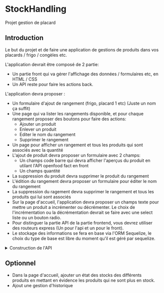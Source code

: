 # StockHandling
Projet gestion de placard

## Introduction 

Le but du projet et de faire une application de gestions de produits dans vos placards / frigo / congèles etc.

L'application devrait être composé de 2 partie:

- Un partie front qui va gérer l'affichage des données / formulaires etc, en HTML / CSS
- Un API reste pour faire les actions back.

L'application devra proposer :
- Un formulaire d'ajout de rangement (frigo, placard 1 etc) (Juste un nom ça suffit)
- Une page qui va lister les rangements disponible, et pour chaque rangement proposer des boutons pour faire des actions:
    - Ajouter un produit
    - Enlever un produit
    - Editer le nom du rangement
    - Supprimer le rangement
- Un page pour afficher un rangement et tous les produits qui sont associés avec la quantité
- L'ajout de produit devra proposer un formulaire avec 2 champs: 
    - Un champs code barre qui devra afficher l'aperçus du produit en utilant l'API openfood fact en front
    - Un champs quantité
- La suppression du produit devra supprimer le produit du rangement
- L'édition du rangement devra proposer un formulaire pour éditer le nom du rangement
- La suppression du ragement devra supprimer le rangement et tous les produits qui lui sont associés
- Sur la page d'accueil, l'application devra proposer un champs texte pour mettre un produit a incrémenter ou décrémenter. Le choix de l'incrémentation ou la décrémentation devrait se faire avec une select liste ou un bouton radio.
- Pour distinguer la partie API de la partie frontend, vous devrez utiliser des routeurs express (Un pour l'api et un pour le front).
- Le stockage des informations se fera en base via l'ORM Sequelize, le choix du type de base est libre du moment qu'il est géré par sequelize.

<details>
    <summary>Construction de l'API</summary>

Vous pouvez construire l'API comme ceci:
- GET: /storage/ : Liste les rangements
- POST: /storage/: Ajoute un rangement
- GET: /storage/{idStorage}: Récupère les information d'un rangement (Ajouter la liste des produits associés directement dans le json)
- PUT: /storage/{idStorage}: Mettre à jour le storage
- DELETE: /storage/{idStorage}: Supprime le rangement
- POST: /storage/{idStorage}/product/: Va chercher sur l'api OpenFoodFacts les informations sur le produit, stock les données utiles du produit en base, et créé la relation avec le rangement.
- DELETE:  /storage/{idStorage}/product/:barcode: Supprimer le produit
- POST: /product/:barcode/increment: Cherche si le produit existe en base, et si il existe, incrément la quantité de la quantité passé dans la requête
- POST: /product/:barcode/decrement: Cherche si le produit existe en base, et si il existe, décrémente la quantité de la quantité passé dans la requête
</details>


## Optionnel

- Dans la page d'accueil, ajouter un état des stocks des différents produits en mettant en évidence les produits qui ne sont plus en stock.
- Ajout une gestion d'historique 
